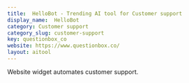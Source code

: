 ```yaml
---
title:  HelloBot - Trending AI tool for Customer support
display_name:  HelloBot
category: Customer support
category_slug: customer-support
key: questionbox_co
website: https://www.questionbox.co/
layout: aitool
---
```


Website widget automates customer support.
